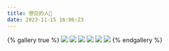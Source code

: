 ```yaml
---
title: 想见的人🥰
date: 2023-11-15 16:06:23
---
```


{% gallery true %}
![](https://www.yellowwei.cn/img/people/1.jpg)
![](https://www.yellowwei.cn/img/people/2.jpg)
![](https://www.yellowwei.cn/img/people/3.jpg)
![](https://www.yellowwei.cn/img/people/4.jpg)
![](https://www.yellowwei.cn/img/people/5.jpg)
![](https://www.yellowwei.cn/img/people/6.jpg)
{% endgallery %}
